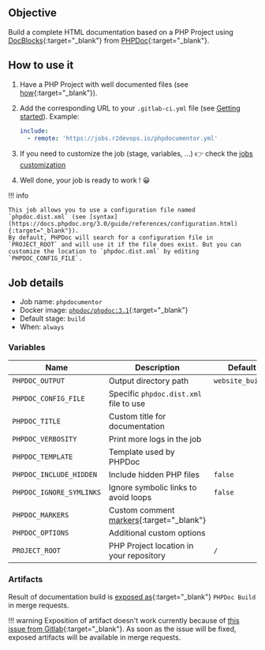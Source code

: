 ## Objective

Build a complete HTML documentation based on a PHP Project using [DocBlocks](https://docs.phpdoc.org/3.0/guide/guides/docblocks.html){:target="_blank"} from [PHPDoc](https://www.phpdoc.org/){:target="_blank"}.

## How to use it

1. Have a PHP Project with well documented files (see [how](https://docs.phpdoc.org/3.0/guide/guides/docblocks.html){:target="_blank"}).
2. Add the corresponding URL to your `.gitlab-ci.yml` file (see [Getting
   started](/use-the-hub)). Example:

    ```yaml
    include:
      - remote: 'https://jobs.r2devops.io/phpdocumentor.yml'
    ```

3. If you need to customize the job (stage, variables, ...) 👉 check the [jobs
   customization](/use-the-hub/#jobs-customization)

4. Well done, your job is ready to work ! 😀

!!! info

    This job allows you to use a configuration file named `phpdoc.dist.xml` (see [syntax](https://docs.phpdoc.org/3.0/guide/references/configuration.html){:target="_blank"}).
    By default, PHPDoc will search for a configuration file in `PROJECT_ROOT` and will use it if the file does exist. But you can customize the location to `phpdoc.dist.xml` by editing `PHPDOC_CONFIG_FILE`.

## Job details

* Job name: `phpdocumentor`
* Docker image:
[`phpdoc/phpdoc:3.1`](https://hub.docker.com/r/phpdoc/phpdoc){:target="_blank"}
* Default stage: `build`
* When: `always`

### Variables

| Name | Description | Default |
| ---- | ----------- | ------- |
| `PHPDOC_OUTPUT`<img width=100/> | Output directory path<img width=175/> | `website_build/` <img width=100/>|
| `PHPDOC_CONFIG_FILE` | Specific `phpdoc.dist.xml` file to use | ` ` |
| `PHPDOC_TITLE` | Custom title for documentation | ` ` |
| `PHPDOC_VERBOSITY` | Print more logs in the job | ` ` |
| `PHPDOC_TEMPLATE` | Template used by PHPDoc | ` ` |
| `PHPDOC_INCLUDE_HIDDEN` | Include hidden PHP files | `false` |
| `PHPDOC_IGNORE_SYMLINKS` | Ignore symbolic links to avoid loops | `false` |
| `PHPDOC_MARKERS` | Custom comment [markers](https://docs.phpdoc.org/3.0/guide/guides/running-phpdocumentor.html#Markers){:target="_blank"} | ` ` |
| `PHPDOC_OPTIONS` | Additional custom options  | ` ` |
| `PROJECT_ROOT` | PHP Project location in your repository | `/` |

### Artifacts

Result of documentation build is [exposed
as](https://docs.gitlab.com/ee/ci/yaml/#artifactsexpose_as){:target="_blank"} `PHPDoc Build` in
merge requests.

!!! warning
    Exposition of artifact doesn't work currently because of [this issue from
    Gitlab](https://gitlab.com/gitlab-org/gitlab/-/issues/37129){:target="_blank"}. As soon as
    the issue will be fixed, exposed artifacts will be available in merge
    requests.
